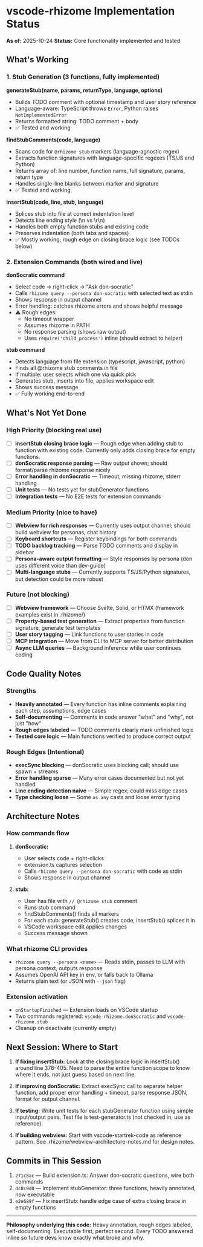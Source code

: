 # vscode-rhizome Implementation Status

**As of:** 2025-10-24
**Status:** Core functionality implemented and tested

## What's Working

### 1. Stub Generation (3 functions, fully implemented)

**generateStub(name, params, returnType, language, options)**
- Builds TODO comment with optional timestamp and user story reference
- Language-aware: TypeScript throws `Error`, Python raises `NotImplementedError`
- Returns formatted string: TODO comment + body
- ✅ Tested and working

**findStubComments(code, language)**
- Scans code for `@rhizome stub` markers (language-agnostic regex)
- Extracts function signatures with language-specific regexes (TS/JS and Python)
- Returns array of: line number, function name, full signature, params, return type
- Handles single-line blanks between marker and signature
- ✅ Tested and working

**insertStub(code, line, stub, language)**
- Splices stub into file at correct indentation level
- Detects line ending style (\n vs \r\n)
- Handles both empty function stubs and existing code
- Preserves indentation (both tabs and spaces)
- ✅ Mostly working; rough edge on closing brace logic (see TODOs below)

### 2. Extension Commands (both wired and live)

**donSocratic command**
- Select code → right-click → "Ask don-socratic"
- Calls `rhizome query --persona don-socratic` with selected text as stdin
- Shows response in output channel
- Error handling: catches rhizome errors and shows helpful message
- ⚠️ Rough edges:
  - No timeout wrapper
  - Assumes rhizome in PATH
  - No response parsing (shows raw output)
  - Uses `require('child_process')` inline (should extract to helper)

**stub command**
- Detects language from file extension (typescript, javascript, python)
- Finds all @rhizome stub comments in file
- If multiple: user selects which one via quick pick
- Generates stub, inserts into file, applies workspace edit
- Shows success message
- ✅ Fully working end-to-end

## What's Not Yet Done

### High Priority (blocking real use)

- [ ] **insertStub closing brace logic** — Rough edge when adding stub to function with existing code. Currently only adds closing brace for empty functions.
- [ ] **donSocratic response parsing** — Raw output shown; should format/parse rhizome response nicely
- [ ] **Error handling in donSocratic** — Timeout, missing rhizome, stderr handling
- [ ] **Unit tests** — No tests yet for stubGenerator functions
- [ ] **Integration tests** — No E2E tests for extension commands

### Medium Priority (nice to have)

- [ ] **Webview for rich responses** — Currently uses output channel; should build webview for personas, chat history
- [ ] **Keyboard shortcuts** — Register keybindings for both commands
- [ ] **TODO backlog tracking** — Parse TODO comments and display in sidebar
- [ ] **Persona-aware output formatting** — Style responses by persona (don uses different voice than dev-guide)
- [ ] **Multi-language stubs** — Currently supports TS/JS/Python signatures, but detection could be more robust

### Future (not blocking)

- [ ] **Webview framework** — Choose Svelte, Solid, or HTMX (framework examples exist in .rhizome/)
- [ ] **Property-based test generation** — Extract properties from function signature, generate test templates
- [ ] **User story tagging** — Link functions to user stories in code
- [ ] **MCP integration** — Move from CLI to MCP server for better distribution
- [ ] **Async LLM queries** — Background inference while user continues coding

## Code Quality Notes

### Strengths
- **Heavily annotated** — Every function has inline comments explaining each step, assumptions, edge cases
- **Self-documenting** — Comments in code answer "what" and "why", not just "how"
- **Rough edges labeled** — TODO comments clearly mark unfinished logic
- **Tested core logic** — Main functions verified to produce correct output

### Rough Edges (Intentional)
- **execSync blocking** — donSocratic uses blocking call; should use spawn + streams
- **Error handling sparse** — Many error cases documented but not yet handled
- **Line ending detection naive** — Simple regex; could miss edge cases
- **Type checking loose** — Some `as any` casts and loose error typing

## Architecture Notes

### How commands flow

1. **donSocratic:**
   - User selects code + right-clicks
   - extension.ts captures selection
   - Calls `rhizome query --persona don-socratic` with code as stdin
   - Shows response in output channel

2. **stub:**
   - User has file with `// @rhizome stub` comment
   - Runs stub command
   - findStubComments() finds all markers
   - For each stub: generateStub() creates code, insertStub() splices it in
   - VSCode workspace edit applies changes
   - Success message shown

### What rhizome CLI provides

- `rhizome query --persona <name>` — Reads stdin, passes to LLM with persona context, outputs response
- Assumes OpenAI API key in env, or falls back to Ollama
- Returns plain text (or JSON with `--json` flag)

### Extension activation

- `onStartupFinished` — Extension loads on VSCode startup
- Two commands registered: `vscode-rhizome.donSocratic` and `vscode-rhizome.stub`
- Cleanup on deactivate (currently empty)

## Next Session: Where to Start

1. **If fixing insertStub:** Look at the closing brace logic in insertStub() around line 378-405. Need to parse the entire function scope to know where it ends, not just guess based on next line.

2. **If improving donSocratic:** Extract execSync call to separate helper function, add proper error handling + timeout, parse response JSON, format for output channel.

3. **If testing:** Write unit tests for each stubGenerator function using simple input/output pairs. Test file is test-generator.ts (not checked in, use as reference).

4. **If building webview:** Start with vscode-startrek-code as reference pattern. See .rhizome/webview-architecture-notes.md for design notes.

## Commits in This Session

1. `271c8ac` — Build extension.ts: Answer don-socratic questions, wire both commands
2. `dc8c9d0` — Implement stubGenerator: three functions, heavily annotated, now executable
3. `e2e689f` — Fix insertStub: handle edge case of extra closing brace in empty functions

---

**Philosophy underlying this code:** Heavy annotation, rough edges labeled, self-documenting. Executable first, perfect second. Every TODO answered inline so future devs know exactly what broke and why.
